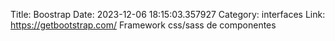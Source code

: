 Title: Boostrap
Date: 2023-12-06 18:15:03.357927
Category: interfaces
Link: https://getbootstrap.com/
Framework css/sass de componentes
